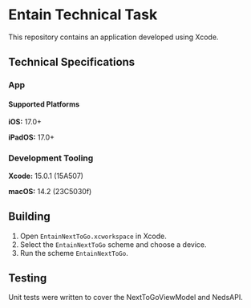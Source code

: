 # Entain Technical Task

This repository contains an application developed using Xcode.

## Technical Specifications
### App
#### Supported Platforms
**iOS:** 17.0+

**iPadOS:** 17.0+

### Development Tooling
**Xcode:** 15.0.1 (15A507)

**macOS:** 14.2 (23C5030f)

## Building

1. Open `EntainNextToGo.xcworkspace` in Xcode.
2. Select the `EntainNextToGo` scheme and choose a device.
3. Run the scheme `EntainNextToGo`.

## Testing
Unit tests were written to cover the NextToGoViewModel and NedsAPI.

